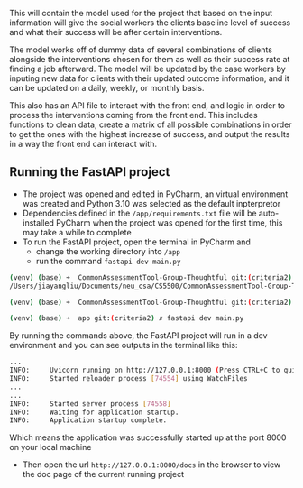 This will contain the model used for the project that based on the input information will give the social workers the clients baseline level of success and what their success will be after certain interventions.

The model works off of dummy data of several combinations of clients alongside the interventions chosen for them as well as their success rate at finding a job afterward. The model will be updated by the case workers by inputing new data for clients with their updated outcome information, and it can be updated on a daily, weekly, or monthly basis.

This also has an API file to interact with the front end, and logic in order to process the interventions coming from the front end. This includes functions to clean data, create a matrix of all possible combinations in order to get the ones with the highest increase of success, and output the results in a way the front end can interact with.



## Running the FastAPI project

- The project was opened and edited in PyCharm, an virtual environment was created and Python 3.10 was selected as the default inpterpretor
- Dependencies defined in the `/app/requirements.txt` file will be auto-installed PyCharm when the project was opened for the first time, this may take a while to complete
- To run the FastAPI project, open the terminal in PyCharm and
  - change the working directory into `/app`
  - run the command `fastapi dev main.py`

```bash
(venv) (base) ➜  CommonAssessmentTool-Group-Thoughtful git:(criteria2) ✗ pwd
/Users/jiayangliu/Documents/neu_csa/CS5500/CommonAssessmentTool-Group-Thoughtful

(venv) (base) ➜  CommonAssessmentTool-Group-Thoughtful git:(criteria2) ✗ cd ./app 

(venv) (base) ➜  app git:(criteria2) ✗ fastapi dev main.py 
```

By running the commands above, the FastAPI project will run in a dev environment and you can see outputs in the terminal like this:

```bash
...
INFO:     Uvicorn running on http://127.0.0.1:8000 (Press CTRL+C to quit)
INFO:     Started reloader process [74554] using WatchFiles
...
...
INFO:     Started server process [74558]
INFO:     Waiting for application startup.
INFO:     Application startup complete.
```

Which means the application was successfully started up at the port 8000 on your local machine

- Then open the url `http://127.0.0.1:8000/docs` in the browser to view the doc page of the current running project
